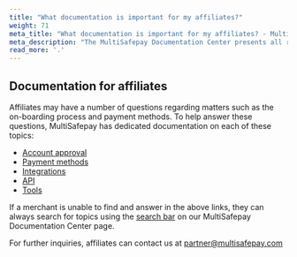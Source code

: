 ```yaml
---
title: "What documentation is important for my affiliates?"
weight: 71
meta_title: "What documentation is important for my affiliates? - MultiSafepay Docs"
meta_description: "The MultiSafepay Documentation Center presents all relevant information about our Plugins and API. You can also find support pages for payment methods, tools and general questions as well as the contact details of our Support and Integration Teams."
read_more: '.'
---
```


## Documentation for affiliates

Affiliates may have a number of questions regarding matters such as the on-boarding process and payment methods. To help answer these questions, MultiSafepay has dedicated documentation on each of these topics:

-	[Account approval]( https://docs.multisafepay.com/faq/getting-started/account-approval)
-	[Payment methods]( https://docs.multisafepay.com/payment-methods)
-	[Integrations]( https://docs.multisafepay.com/integrations)
-	[API]( https://docs.multisafepay.com/api)
-	[Tools]( https://docs.multisafepay.com/tools)

If a merchant is unable to find and answer in the above links, they can always search for topics using the [search bar]( https://docs.multisafepay.com) on our MultiSafepay Documentation Center page. 

For further inquiries, affiliates can contact us at <partner@multisafepay.com>
